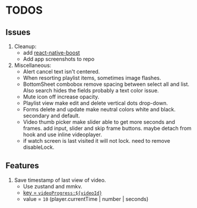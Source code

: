 # TODOS

## Issues

1. Cleanup:
   - add [react-native-boost](https://github.com/kuatsu/react-native-boost)
   - Add app screenshots to repo
2. Miscellaneous:
   - Alert cancel text isn't centered.
   - When resorting playlist items, sometimes image flashes.
   - BottomSheet combobox remove spacing between select all and list. Also search hides the fields probably a text color issue.
   - Mute icon off increase opacity.
   - Playlist view make edit and delete vertical dots drop-down.
   - Forms delete and update make neutral colors white and black. secondary and default.
   - Video thumb picker make slider able to get more seconds and frames. add input, slider and skip frame buttons. maybe detach from hook and use inline videoplayer.
   - if watch screen is last visited it will not lock. need to remove disableLock.

## Features

1. Save timestamp of last view of video.
   - Use zustand and mmkv.
   - [key = `videoProgress:${videoId}`](lib/store.ts#L453)
   - value = `10` (player.currentTime | number | seconds)

